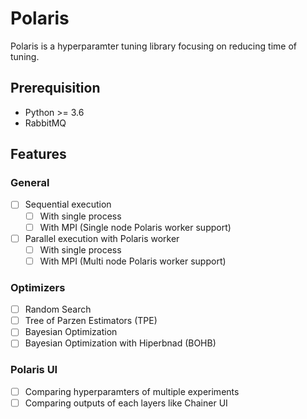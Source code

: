 # Polaris

Polaris is a hyperparamter tuning library focusing on reducing time of tuning.

## Prerequisition
- Python >= 3.6
- RabbitMQ

## Features

### General
- [ ] Sequential execution
	- [ ] With single process
	- [ ] With MPI (Single node Polaris worker support)
- [ ] Parallel execution with Polaris worker
	- [ ] With single process
	- [ ] With MPI (Multi node Polaris worker support)

### Optimizers
- [ ] Random Search
- [ ] Tree of Parzen Estimators (TPE)
- [ ] Bayesian Optimization
- [ ] Bayesian Optimization with Hiperbnad (BOHB)

### Polaris UI
- [ ] Comparing hyperparamters of multiple experiments
- [ ] Comparing outputs of each layers like Chainer UI
